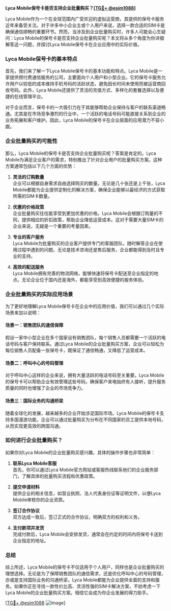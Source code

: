 **Lyca Mobile保号卡是否支持企业批量购买？[[TG💪+ @esim1088](https://t.me/s/esim1088)]**

Lyca Mobile作为一个在全球范围内广受欢迎的虚拟运营商，其提供的保号卡服务近年来备受关注。对于许多中小企业主或个人用户来说，选择一款合适的SIM卡是确保通信顺畅的重要环节。然而，当涉及到企业批量购买时，许多人可能会心生疑问：Lyca Mobile的保号卡是否支持企业批量购买呢？本文将从多个角度为你详细解答这一问题，并探讨Lyca Mobile保号卡在企业应用中的实际价值。

### Lyca Mobile保号卡的基本特点

首先，我们来了解一下Lyca Mobile保号卡的基本功能和特点。Lyca Mobile是一家提供预付费通信服务的公司，主要面向个人用户和小型企业。它的保号卡服务允许用户以较低的成本维持手机号码的活跃状态，避免因长时间未使用而被运营商回收号码。此外，Lyca Mobile还提供了灵活的充值方式、多样化的套餐选择以及便捷的在线管理平台。

对于企业而言，保号卡的一大吸引力在于其能够帮助企业保持与客户的联系渠道畅通。尤其是在市场竞争激烈的行业中，一个活跃的电话号码可能直接关系到企业的业务拓展和客户维护。因此，Lyca Mobile的保号卡在企业层面的应用潜力不容小觑。

### 企业批量购买的可能性

那么，Lyca Mobile的保号卡是否支持企业批量购买呢？答案是肯定的。Lyca Mobile为满足企业客户的需求，特别推出了针对企业用户的批量购买方案。这种方案通常包括以下几个方面的优势：

1. **灵活的订购数量**  
   企业可以根据自身需求自由选择购买的数量。无论是几十张还是上千张，Lyca Mobile都能为企业提供定制化的解决方案，确保企业能够以最经济的方式获取所需的SIM卡数量。

2. **优惠的价格政策**  
   企业批量购买往往能享受到更加优惠的价格。Lyca Mobile会根据订购量的不同，提供相应的折扣政策，帮助企业降低运营成本。这对于需要大量SIM卡的企业来说，无疑是一个重要的考量因素。

3. **专业的客户服务**  
   Lyca Mobile为批量购买的企业客户提供专门的客服团队，随时解答企业在使用过程中遇到的问题。无论是技术咨询还是售后服务，企业都能得到及时且专业的支持。

4. **高效的配送服务**  
   Lyca Mobile拥有完善的物流网络，能够快速将保号卡配送至企业指定的地点。无论企业位于国内还是海外，都能享受到高效便捷的服务体验。

### 企业批量购买的实际应用场景

为了更好地理解Lyca Mobile保号卡在企业中的应用价值，我们可以通过几个实际场景来加以说明：

#### 场景一：销售团队的通信保障
假设一家中小型企业在多个国家设有销售团队，每个销售人员都需要一个活跃的电话号码与客户保持联系。通过Lyca Mobile的企业批量购买方案，企业可以轻松为每位销售人员配备一张保号卡，既保证了通信畅通，又降低了运营成本。

#### 场景二：呼叫中心的号码管理
对于呼叫中心这样的企业来说，拥有大量活跃的电话号码至关重要。Lyca Mobile的保号卡可以帮助企业有效管理这些号码，确保客户来电始终有人接听，提升服务质量的同时也增强了企业的市场竞争力。

#### 场景三：国际业务的沟通桥梁
随着全球化的发展，越来越多的企业开始涉足国际市场。Lyca Mobile的保号卡支持多国漫游功能，企业可以通过批量购买为分布在不同国家的员工提供本地号码，从而实现更高效的跨国沟通。

### 如何进行企业批量购买？

如果你对Lyca Mobile的企业批量购买感兴趣，具体的操作步骤也非常简单：

1. **联系Lyca Mobile客服**  
   首先，你可以通过Lyca Mobile官方网站或客服热线联系他们的企业服务部门，了解具体的批量购买流程和优惠政策。

2. **提交申请材料**  
   提供企业的相关信息，如营业执照、法人代表身份证等证明文件，以便Lyca Mobile审核你的企业资质。

3. **签订合作协议**  
   双方达成一致后，签订正式的合作协议，明确双方的权利和义务。

4. **支付款项并发货**  
   完成付款后，Lyca Mobile会安排发货，通常会在约定的时间内将保号卡送到企业指定的地址。

### 总结

综上所述，Lyca Mobile的保号卡不仅适用于个人用户，同样也是企业批量购买的理想选择。无论是为了保障销售团队的通信需求，还是优化呼叫中心的号码管理，亦或是支持国际业务的沟通桥梁，Lyca Mobile都能为企业提供全面的支持和服务。如果你正在寻找一款性价比高、灵活性强的SIM卡解决方案，不妨考虑一下Lyca Mobile的企业批量购买方案。相信它会成为你企业发展的得力助手。

[[TG💪+ @esim1088](https://t.me/s/esim1088) ![Image](https://i.postimg.cc/4NQfJmqS/Snipaste-2025-05-13-00-14-12.png)]